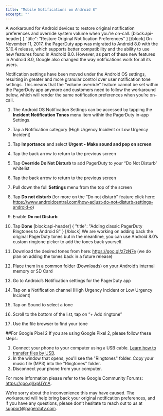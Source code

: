 ```yaml
---
title: "Mobile Notifications on Android 8"
excerpt: ""
---
```

A workaround for Android devices to restore original notification preferences and override system volume when you’re on-call.
[block:api-header]
{
  "title": "Restore Original Notification Preferences"
}
[/block]
On November 11, 2017, the PagerDuty app was migrated to Android 8.0 with the 5.10.4 release, which supports better compatibility and the ability to use new features found in Android 8.0. However, as part of these new features in Android 8.0, Google also changed the way notifications work for all its users. 

Notification settings have been moved under the Android OS settings, resulting in greater and more granular control over user notification tone settings. This means that the “volume override” feature cannot be set within the PagerDuty app anymore and customers need to follow the workaround below, which will render the same notification preferences when you’re on-call.

1. The Android OS Notification Settings can be accessed by tapping the **Incident Notification Tones** menu item within the PagerDuty in-app Settings.
2. Tap a Notification category (High Urgency Incident or Low Urgency Incident)
3. Tap **Importance** and select **Urgent - Make sound and pop on screen**
4. Tap the back arrow to return to the previous screen
5. Tap **Override Do Not Disturb** to add PagerDuty to your “Do Not Disturb” whitelist
6. Tap the back arrow to return to the previous screen
7. Pull down the full **Settings** menu from the top of the screen
8. Tap **Do not disturb** (for more on the “Do not disturb” feature click here: https://www.androidcentral.com/how-adjust-do-not-disturb-settings-android-o)
9. Enable **Do not Disturb**
10. Tap **Done**
[block:api-header]
{
  "title": "Adding classic PagerDuty Ringtones to Android 8"
}
[/block]
We are working on adding back the original PagerDuty tones but in the meantime, you can use Android 8.0’s custom ringtone picker to add the tones back yourself.

1. Download the desired tones from here: https://goo.gl/z7zN7e (we do plan on adding the tones back in a future release)
2. Place them in a common folder (Downloads) on your Android’s internal memory or SD Card
3. Go to Android’s Notification settings for the PagerDuty app
4. Tap on a Notification channel (High Urgency Incident or Low Urgency Incident)
5. Tap on Sound to select a tone
6. Scroll to the bottom of the list, tap on “+ Add ringtone”
7. Use the file browser to find your tone

##For Google Pixel 2
If you are using Google Pixel 2, please follow these steps:
1. Connect your phone to your computer using a USB cable. [Learn how to transfer files by USB](https://support.google.com/pixelphone/answer/2840804).
2. In the window that opens, you'll see the "Ringtones" folder. Copy your music file (MP3) into the "Ringtones" folder.
3. Disconnect your phone from your computer.

For more information please refer to the Google Community Forums: https://goo.gl/xpUYnA.

We’re sorry about the inconvenience this may have caused. The workaround will help bring back your original notification preferences, and if you have any questions, please don’t hesitate to reach out to us at support@pagerduty.com.